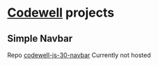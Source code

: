 # [Codewell](https://www.codewell.cc/) projects

## Simple Navbar
Repo [codewell-js-30-navbar](https://github.com/dsijakovski98/codewell-js-30-navbar)
Currently not hosted
